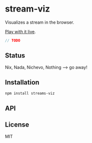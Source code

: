# stream-viz

Visualizes a stream in the browser.

[Play with it live](http://thlorenz.github.io/stream-viz/).


```js
// TODO
```

## Status

Nix, Nada, Nichevo, Nothing --> go away!
## Installation

    npm install streams-viz

## API


## License

MIT
